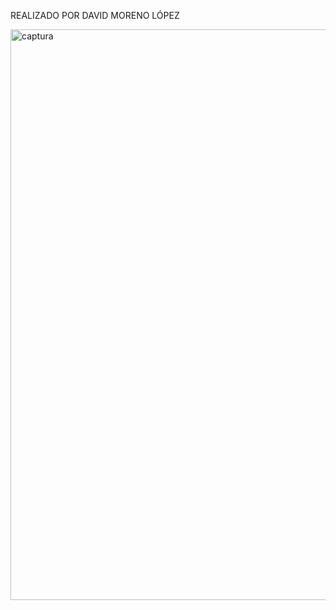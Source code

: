 REALIZADO POR DAVID MORENO LÓPEZ 

<img width="1908" height="913" alt="captura" src="https://github.com/user-attachments/assets/1985b155-de53-4631-9eab-91a2c49bdb74" />

